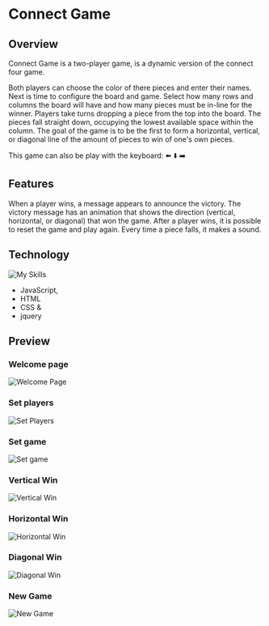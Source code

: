 # Connect Game

## Overview

Connect Game is a two-player game, is a dynamic version of the connect four game.

Both players can choose the color of there pieces and enter their names.
Next is time to configure the board and game. Select how many rows and columns the board will have and how many pieces must be in-line for the winner.
Players take turns dropping a piece from the top into the board. The pieces fall straight down, occupying the lowest available space within the column. The goal of the game is to be the first to form a horizontal, vertical, or diagonal line of the amount of pieces to win of one's own pieces.

This game can also be play with the keyboard: ⬅️ ⬇️ ➡️

## Features

When a player wins, a message appears to announce the victory.
The victory message has an animation that shows the direction (vertical, horizontal, or diagonal) that won the game.
After a player wins, it is possible to reset the game and play again.
Every time a piece falls, it makes a sound.

## Technology

![My Skills](https://skillicons.dev/icons?i=js,html,css,jquery)

-   JavaScript,
-   HTML
-   CSS &
-   jquery

## Preview

### Welcome page

![Welcome Page](./gif/game-page.gif)

### Set players

![Set Players](./gif/set-players.gif)

### Set game

![Set game](./gif/set-game.gif)

### Vertical Win

![Vertical Win](gif/vertical-win.gif)

### Horizontal Win

![Horizontal Win](./gif/horizontal-won.gif)

### Diagonal Win

![Diagonal Win](./gif/diagonal-win.gif)

### New Game

![New Game](./gif/new-game.gif)
